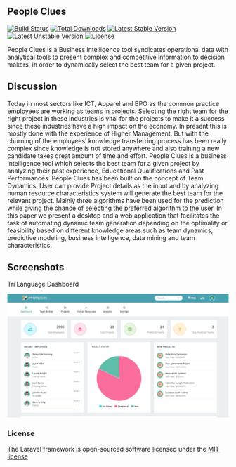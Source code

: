 ## People Clues

[![Build Status](https://travis-ci.org/laravel/framework.svg)](https://travis-ci.org/laravel/framework)
[![Total Downloads](https://poser.pugx.org/laravel/framework/d/total.svg)](https://packagist.org/packages/laravel/framework)
[![Latest Stable Version](https://poser.pugx.org/laravel/framework/v/stable.svg)](https://packagist.org/packages/laravel/framework)
[![Latest Unstable Version](https://poser.pugx.org/laravel/framework/v/unstable.svg)](https://packagist.org/packages/laravel/framework)
[![License](https://poser.pugx.org/laravel/framework/license.svg)](https://packagist.org/packages/laravel/framework)

People Clues is a Business intelligence tool syndicates operational data with analytical tools to present complex and competitive information to decision makers, in order to dynamically select the best team for a given project.


## Discussion

Today in most sectors like ICT, Apparel and BPO as the common practice employees are working as teams in projects. Selecting the right team for the right project in these industries is vital for the projects to make it a success since these industries have a high impact on the economy. In present this is mostly done with the experience of Higher Management. But with the churning of the employees’ knowledge transferring process has been really complex since knowledge is not stored anywhere and also training a new candidate takes great amount of time and effort. People Clues is a business intelligence tool which selects the best team for a given project by analyzing their past experience, Educational Qualifications and Past Performances. People Clues has been built on the concept of Team Dynamics. User can provide Project details as the input and by analyzing human resource characteristics system will generate the best team for the relevant project. Mainly three algorithms have been used for the prediction while giving the chance of selecting the preferred algorithm to the user. In this paper we present a desktop and a web application that facilitates the task of automating dynamic team generation depending on the optimality or feasibility based on different knowledge areas such as team dynamics, predictive modeling, business intelligence, data mining and team characteristics. 

## Screenshots

Tri Language Dashboard

![Alt text](/screens/dash.png?raw=true "Dashboard Screen")



### License

The Laravel framework is open-sourced software licensed under the [MIT license](http://opensource.org/licenses/MIT)
